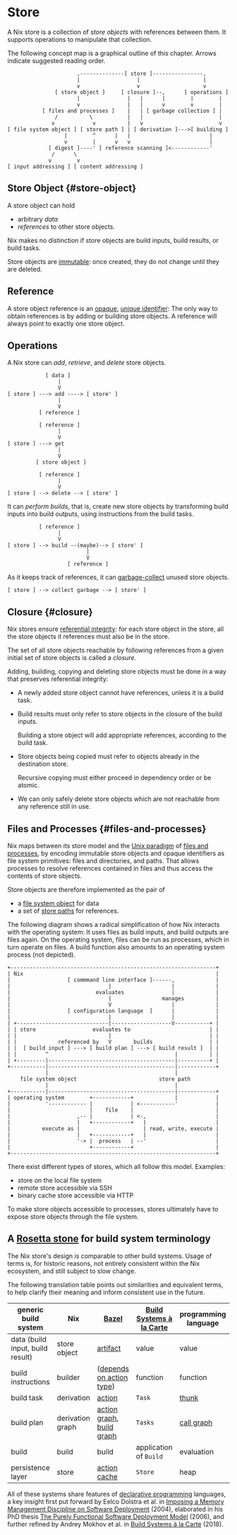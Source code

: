 # Store

A Nix store is a collection of *store objects* with references between them.
It supports operations to manipulate that collection.

The following concept map is a graphical outline of this chapter.
Arrows indicate suggested reading order.

```
                      ,--------------[ store ]----------------,
                      |                  |                    |
                      v                  v                    v
               [ store object ]     [ closure ]--,      [ operations ]
                      |               |   |      |        |        |
                      v               |   |      v        v        |
           [ files and processes ]    |   | [ garbage collection ] |
               /          \           |   |                        |
              v            v          |   v                        v
[ file system object ] [ store path ] | [ derivation ]--->[ building ]
                  |        ^      |   |                         |
                  v        |      v   v                         |
             [ digest ]----' [ reference scanning ]<------------'
              /      \
             v        v
[ input addressing ] [ content addressing ]
```

## Store Object {#store-object}

A store object can hold

- arbitrary *data*
- *references* to other store objects.

Nix makes no distinction if store objects are build inputs, build results, or build tasks.

Store objects are [immutable][immutable-object]: once created, they do not change until they are deleted.

## Reference

A store object reference is an [opaque][opaque-data-type], [unique identifier][unique-identifier]:
The only way to obtain references is by adding or building store objects.
A reference will always point to exactly one store object.

## Operations

A Nix store can *add*, *retrieve*, and *delete* store objects.

                [ data ]
                    |
                    V
    [ store ] ---> add ----> [ store' ]
                    |
                    V
              [ reference ]

<!-- -->

              [ reference ]
                    |
                    V
    [ store ] ---> get
                    |
                    V
             [ store object ]

<!-- -->

              [ reference ]
                    |
                    V
    [ store ] --> delete --> [ store' ]


It can *perform builds*, that is, create new store objects by transforming build inputs into build outputs, using instructions from the build tasks.


              [ reference ]
                    |
                    V
    [ store ] --> build --(maybe)--> [ store' ]
                             |
                             V
                       [ reference ]


As it keeps track of references, it can [garbage-collect][garbage-collection] unused store objects.


    [ store ] --> collect garbage --> [ store' ]


## Closure {#closure}

Nix stores ensure [referential integrity][referential-integrity]: for each store object in the store, all the store objects it references must also be in the store.

The set of all store objects reachable by following references from a given initial set of store objects is called a *closure*.

Adding, building, copying and deleting store objects must be done in a way that preserves referential integrity:

- A newly added store object cannot have references, unless it is a build task.

- Build results must only refer to store objects in the closure of the build inputs.

  Building a store object will add appropriate references, according to the build task.

- Store objects being copied must refer to objects already in the destination store.

  Recursive copying must either proceed in dependency order or be atomic.

- We can only safely delete store objects which are not reachable from any reference still in use.

  <!-- more details in section on garbage collection, link to it once it exists -->

[referential-integrity]: https://en.m.wikipedia.org/wiki/Referential_integrity
[garbage-collection]: https://en.m.wikipedia.org/wiki/Garbage_collection_(computer_science)
[immutable-object]: https://en.m.wikipedia.org/wiki/Immutable_object
[opaque-data-type]: https://en.m.wikipedia.org/wiki/Opaque_data_type
[unique-identifier]: https://en.m.wikipedia.org/wiki/Unique_identifier

## Files and Processes {#files-and-processes}

Nix maps between its store model and the [Unix paradigm][unix-paradigm] of [files and processes][file-descriptor], by encoding immutable store objects and opaque identifiers as file system primitives: files and directories, and paths.
That allows processes to resolve references contained in files and thus access the contents of store objects.

Store objects are therefore implemented as the pair of

  - a [file system object](fso.md) for data
  - a set of [store paths](path.md) for references.

[unix-paradigm]: https://en.m.wikipedia.org/wiki/Everything_is_a_file
[file-descriptor]: https://en.m.wikipedia.org/wiki/File_descriptor

The following diagram shows a radical simplification of how Nix interacts with the operating system:
It uses files as build inputs, and build outputs are files again.
On the operating system, files can be run as processes, which in turn operate on files.
A build function also amounts to an operating system process (not depicted).

```
+-----------------------------------------------------------------+
| Nix                                                             |
|                  [ commmand line interface ]------,             |
|                               |                   |             |
|                           evaluates               |             |
|                               |                manages          |
|                               V                   |             |
|                  [ configuration language  ]      |             |
|                               |                   |             |
| +-----------------------------|-------------------V-----------+ |
| | store                  evaluates to                         | |
| |                             |                               | |
| |             referenced by   V       builds                  | |
| |  [ build input ] ---> [ build plan ] ---> [ build result ]  | |
| |         ^                                        |          | |
| +---------|----------------------------------------|----------+ |
+-----------|----------------------------------------|------------+
            |                                        |
    file system object                          store path
            |                                        |
+-----------|----------------------------------------|------------+
| operating system        +------------+             |            |
|           '------------ |            | <-----------'            |
|                         |    file    |                          |
|                     ,-- |            | <-,                      |
|                     |   +------------+   |                      |
|          execute as |                    | read, write, execute |
|                     |   +------------+   |                      |
|                     '-> |  process   | --'                      |
|                         +------------+                          |
+-----------------------------------------------------------------+
```

There exist different types of stores, which all follow this model.
Examples:
- store on the local file system
- remote store accessible via SSH
- binary cache store accessible via HTTP

To make store objects accessible to processes, stores ultimately have to expose store objects through the file system.

## A [Rosetta stone][rosetta-stone] for build system terminology

The Nix store's design is comparable to other build systems.
Usage of terms is, for historic reasons, not entirely consistent within the Nix ecosystem, and still subject to slow change.

The following translation table points out similarities and equivalent terms, to help clarify their meaning and inform consistent use in the future.

| generic build system             | Nix              | [Bazel][bazel]                                                       | [Build Systems à la Carte][bsalc] | programming language     |
| -------------------------------- | ---------------- | -------------------------------------------------------------------- | --------------------------------- | ------------------------ |
| data (build input, build result) | store object     | [artifact][bazel-artifact]                                           | value                             | value                    |
| build instructions               | builder          | ([depends on action type][bazel-actions])                            | function                          | function                 |
| build task                       | derivation       | [action][bazel-action]                                               | `Task`                            | [thunk][thunk]           |
| build plan                       | derivation graph | [action graph][bazel-action-graph], [build graph][bazel-build-graph] | `Tasks`                           | [call graph][call-graph] |
| build                            | build            | build                                                                | application of `Build`            | evaluation               |
| persistence layer                | store            | [action cache][bazel-action-cache]                                   | `Store`                           | heap                     |

All of these systems share features of [declarative programming][declarative-programming] languages, a key insight first put forward by Eelco Dolstra et al. in [Imposing a Memory Management Discipline on Software Deployment][immdsd] (2004), elaborated in his PhD thesis [The Purely Functional Software Deployment Model][phd-thesis] (2006), and further refined by Andrey Mokhov et al. in [Build Systems à la Carte][bsalc] (2018).

[rosetta-stone]: https://en.m.wikipedia.org/wiki/Rosetta_Stone
[bazel]: https://bazel.build/start/bazel-intro
[bazel-artifact]: https://bazel.build/reference/glossary#artifact
[bazel-actions]: https://docs.bazel.build/versions/main/skylark/lib/actions.html
[bazel-action]: https://bazel.build/reference/glossary#action
[bazel-action-graph]: https://bazel.build/reference/glossary#action-graph
[bazel-build-graph]: https://bazel.build/reference/glossary#build-graph
[bazel-action-cache]: https://bazel.build/reference/glossary#action-cache
[thunk]: https://en.m.wikipedia.org/wiki/Thunk
[call-graph]: https://en.m.wikipedia.org/wiki/Call_graph
[declarative-programming]: https://en.m.wikipedia.org/wiki/Declarative_programming
[immdsd]: https://edolstra.github.io/pubs/immdsd-icse2004-final.pdf
[phd-thesis]: https://edolstra.github.io/pubs/phd-thesis.pdf
[bsalc]: https://www.microsoft.com/en-us/research/uploads/prod/2018/03/build-systems.pdf
